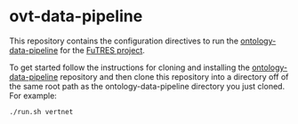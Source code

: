 # ovt-data-pipeline

This repository contains the configuration directives to run the 
[ontology-data-pipeline](https://github.com/biocodellc/ontology-data-pipeline) for the
[FuTRES project](https://futres.org/).

To get started follow the instructions for cloning and installing the [ontology-data-pipeline](https://github.com/biocodellc/ontology-data-pipeline) repository and then clone this repository into a directory off of the same root path as the ontology-data-pipeline directory you just cloned.  For example:

```
./run.sh vertnet
```

